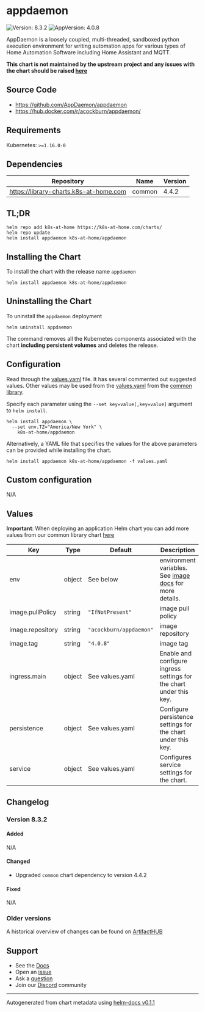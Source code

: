 # appdaemon

![Version: 8.3.2](https://img.shields.io/badge/Version-8.3.2-informational?style=flat-square) ![AppVersion: 4.0.8](https://img.shields.io/badge/AppVersion-4.0.8-informational?style=flat-square)

AppDaemon is a loosely coupled, multi-threaded, sandboxed python execution environment for writing automation apps for various types of Home Automation Software including Home Assistant and MQTT.

**This chart is not maintained by the upstream project and any issues with the chart should be raised [here](https://github.com/k8s-at-home/charts/issues/new/choose)**

## Source Code

* <https://github.com/AppDaemon/appdaemon>
* <https://hub.docker.com/r/acockburn/appdaemon/>

## Requirements

Kubernetes: `>=1.16.0-0`

## Dependencies

| Repository | Name | Version |
|------------|------|---------|
| https://library-charts.k8s-at-home.com | common | 4.4.2 |

## TL;DR

```console
helm repo add k8s-at-home https://k8s-at-home.com/charts/
helm repo update
helm install appdaemon k8s-at-home/appdaemon
```

## Installing the Chart

To install the chart with the release name `appdaemon`

```console
helm install appdaemon k8s-at-home/appdaemon
```

## Uninstalling the Chart

To uninstall the `appdaemon` deployment

```console
helm uninstall appdaemon
```

The command removes all the Kubernetes components associated with the chart **including persistent volumes** and deletes the release.

## Configuration

Read through the [values.yaml](./values.yaml) file. It has several commented out suggested values.
Other values may be used from the [values.yaml](https://github.com/k8s-at-home/library-charts/tree/main/charts/stable/common/values.yaml) from the [common library](https://github.com/k8s-at-home/library-charts/tree/main/charts/stable/common).

Specify each parameter using the `--set key=value[,key=value]` argument to `helm install`.

```console
helm install appdaemon \
  --set env.TZ="America/New York" \
    k8s-at-home/appdaemon
```

Alternatively, a YAML file that specifies the values for the above parameters can be provided while installing the chart.

```console
helm install appdaemon k8s-at-home/appdaemon -f values.yaml
```

## Custom configuration

N/A

## Values

**Important**: When deploying an application Helm chart you can add more values from our common library chart [here](https://github.com/k8s-at-home/library-charts/tree/main/charts/stable/common)

| Key | Type | Default | Description |
|-----|------|---------|-------------|
| env | object | See below | environment variables. See [image docs](https://appdaemon.readthedocs.io/en/latest/DOCKER_TUTORIAL.html) for more details. |
| image.pullPolicy | string | `"IfNotPresent"` | image pull policy |
| image.repository | string | `"acockburn/appdaemon"` | image repository |
| image.tag | string | `"4.0.8"` | image tag |
| ingress.main | object | See values.yaml | Enable and configure ingress settings for the chart under this key. |
| persistence | object | See values.yaml | Configure persistence settings for the chart under this key. |
| service | object | See values.yaml | Configures service settings for the chart. |

## Changelog

### Version 8.3.2

#### Added

N/A

#### Changed

* Upgraded `common` chart dependency to version 4.4.2

#### Fixed

N/A

### Older versions

A historical overview of changes can be found on [ArtifactHUB](https://artifacthub.io/packages/helm/k8s-at-home/appdaemon?modal=changelog)

## Support

- See the [Docs](https://docs.k8s-at-home.com/our-helm-charts/getting-started/)
- Open an [issue](https://github.com/k8s-at-home/charts/issues/new/choose)
- Ask a [question](https://github.com/k8s-at-home/organization/discussions)
- Join our [Discord](https://discord.gg/sTMX7Vh) community

----------------------------------------------
Autogenerated from chart metadata using [helm-docs v0.1.1](https://github.com/k8s-at-home/helm-docs/releases/v0.1.1)
